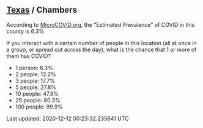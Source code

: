 
## [Texas](/united-states/texas) / Chambers

According to [MicroCOVID.org](http://microcovid.org),
the "Estimated Prevalence" of COVID in this county is 6.3%

If you interact with a certain number of people in this location
(all at once in a group, or spread out across the day), what is the chance that
1 or more of them has COVID?

- 1 person: 6.3%
- 2 people: 12.2%
- 3 people: 17.7%
- 5 people: 27.8%
- 10 people: 47.8%
- 25 people: 80.3%
- 100 people: 99.9%

Last updated: 2020-12-12 00:23:32.235641 UTC
